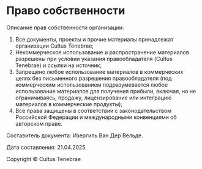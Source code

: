 # Право собственности
Описание прав собственности организации:
1) Все документы, проекты и прочие материалы принадлежат организации Cultus Tenebrae;
2) Некоммерческое использование и распространение материалов разрешены при условии указания правообладателя (Cultus Tenebrae) и ссылки на источник;
3) Запрещено любое использование материалов в коммерческих целях без письменного разрешения правообладателя (под коммерческим использованием подразумевается любое использование материалов для получения прибыли, включая, но не ограничиваясь, продажу, лицензирование или интеграцию материалов в коммерческие продукты);
4) Все права защищены в соответствии с законодательством Российской Федерации и международными конвенциями об авторском праве.

Составитель документа: Изергиль Ван Дер Вельде.

Дата составления: 21.04.2025.

Copyright © Cultus Tenebrae
